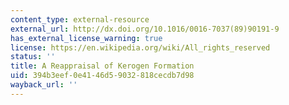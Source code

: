 ```yaml
---
content_type: external-resource
external_url: http://dx.doi.org/10.1016/0016-7037(89)90191-9
has_external_license_warning: true
license: https://en.wikipedia.org/wiki/All_rights_reserved
status: ''
title: A Reappraisal of Kerogen Formation
uid: 394b3eef-0e41-46d5-9032-818cecdb7d98
wayback_url: ''
---
```

